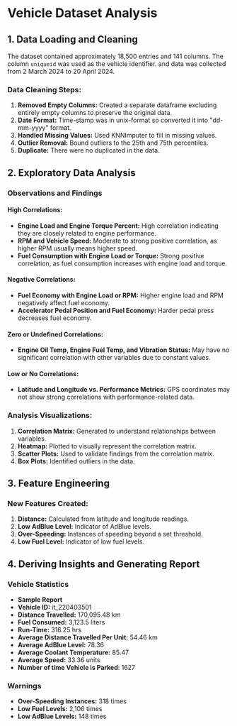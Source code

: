 # Vehicle Dataset Analysis

## 1. Data Loading and Cleaning
The dataset contained approximately 18,500 entries and 141 columns. The column `uniqueid` was used as the vehicle identifier. and data was collected from 2 March 2024 to 20 April 2024.

### Data Cleaning Steps:
1. **Removed Empty Columns:** Created a separate dataframe excluding entirely empty columns to preserve the original data.
3. **Date Format:** Time-stamp was in unix-format so converted it into "dd-mm-yyyy" format.
2. **Handled Missing Values:** Used KNNImputer to fill in missing values.
3. **Outlier Removal:** Bound outliers to the 25th and 75th percentiles.
3. **Duplicate:** There were no duplicated in the data.

## 2. Exploratory Data Analysis
### Observations and Findings

#### High Correlations:
- **Engine Load and Engine Torque Percent:** High correlation indicating they are closely related to engine performance.
- **RPM and Vehicle Speed:** Moderate to strong positive correlation, as higher RPM usually means higher speed.
- **Fuel Consumption with Engine Load or Torque:** Strong positive correlation, as fuel consumption increases with engine load and torque.

#### Negative Correlations:
- **Fuel Economy with Engine Load or RPM:** Higher engine load and RPM negatively affect fuel economy.
- **Accelerator Pedal Position and Fuel Economy:** Harder pedal press decreases fuel economy.

#### Zero or Undefined Correlations:
- **Engine Oil Temp, Engine Fuel Temp, and Vibration Status:** May have no significant correlation with other variables due to constant values.

#### Low or No Correlations:
- **Latitude and Longitude vs. Performance Metrics:** GPS coordinates may not show strong correlations with performance-related data.

### Analysis Visualizations:
1. **Correlation Matrix:** Generated to understand relationships between variables.
2. **Heatmap:** Plotted to visually represent the correlation matrix.
3. **Scatter Plots:** Used to validate findings from the correlation matrix.
4. **Box Plots:** Identified outliers in the data.

## 3. Feature Engineering
### New Features Created:
1. **Distance:** Calculated from latitude and longitude readings.
2. **Low AdBlue Level:** Indicator of AdBlue levels.
3. **Over-Speeding:** Instances of speeding beyond a set threshold.
4. **Low Fuel Level:** Indicator of low fuel levels.

## 4. Deriving Insights and Generating Report

### Vehicle Statistics
- **Sample Report**
- **Vehicle ID:** it_220403501
- **Distance Travelled:** 170,095.48 km
- **Fuel Consumed:** 3,123.5 liters
- **Run-Time:** 316.25 hrs
- **Average Distance Travelled Per Unit:** 54.46 km
- **Average AdBlue Level:** 78.36
- **Average Coolant Temperature:** 85.47
- **Average Speed:** 33.36 units
- **Number of time Vehicle is Parked**: 1627

### Warnings
- **Over-Speeding Instances:** 318 times
- **Low Fuel Levels:** 2,106 times
- **Low AdBlue Levels:** 148 times
